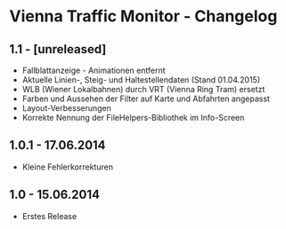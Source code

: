 # Vienna Traffic Monitor - Changelog

## 1.1 - [unreleased]

* Fallblattanzeige - Animationen entfernt
* Aktuelle Linien-, Steig- und Haltestellendaten (Stand 01.04.2015)
* WLB (Wiener Lokalbahnen) durch VRT (Vienna Ring Tram) ersetzt
* Farben und Aussehen der Filter auf Karte und Abfahrten angepasst
* Layout-Verbesserungen
* Korrekte Nennung der FileHelpers-Bibliothek im Info-Screen


## 1.0.1 - 17.06.2014

* Kleine Fehlerkorrekturen


## 1.0 - 15.06.2014

* Erstes Release
